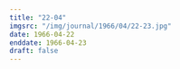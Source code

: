 ```yaml
---
title: "22-04"
imgsrc: "/img/journal/1966/04/22-23.jpg"
date: 1966-04-22
enddate: 1966-04-23
draft: false
---
```


<!-- fix pre-formatted input -->
